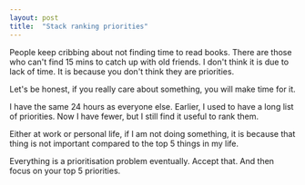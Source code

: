 ```yaml
---
layout: post
title:  "Stack ranking priorities"
---
```


People keep cribbing about not finding time to read books. There are those who can't find 15 mins to catch up with old friends. I don't think it is due to lack of time. It is because you don't think they are priorities.

Let's be honest, if you really care about something, you will make time for it.

I have the same 24 hours as everyone else. Earlier, I used to have a long list of priorities. Now I have fewer, but I still find it useful to rank them.

Either at work or personal life, if I am not doing something, it is because that thing is not important compared to the top 5 things in my life.

Everything is a prioritisation problem eventually. Accept that. And then focus on your top 5 priorities.

